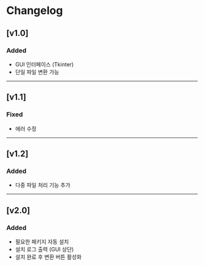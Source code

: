 # Changelog

## [v1.0]
### Added
- GUI 인터페이스 (Tkinter)
- 단일 파일 변환 가능

---

## [v1.1]
### Fixed
- 에러 수정

---

## [v1.2]
### Added
- 다중 파일 처리 기능 추가

---

## [v2.0]
### Added
- 필요한 패키지 자동 설치
- 설치 로그 출력 (GUI 상단)
- 설치 완료 후 변환 버튼 활성화